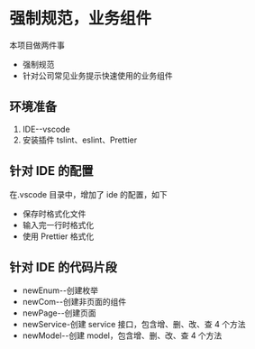 # 强制规范，业务组件

本项目做两件事

- 强制规范
- 针对公司常见业务提示快速使用的业务组件

## 环境准备

1. IDE--vscode
1. 安装插件 tslint、eslint、Prettier

## 针对 IDE 的配置

在.vscode 目录中，增加了 ide 的配置，如下

- 保存时格式化文件
- 输入完一行时格式化
- 使用 Prettier 格式化

## 针对 IDE 的代码片段

- newEnum--创建枚举
- newCom--创建非页面的组件
- newPage--创建页面
- newService-创建 service 接口，包含增、删、改、查 4 个方法
- newModel--创建 model，包含增、删、改、查 4 个方法
